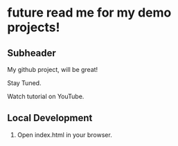 # future read me for my demo projects!


## Subheader
My github project, will be great!

Stay Tuned.


Watch tutorial on YouTube.

## Local Development 

1. Open index.html in your browser.